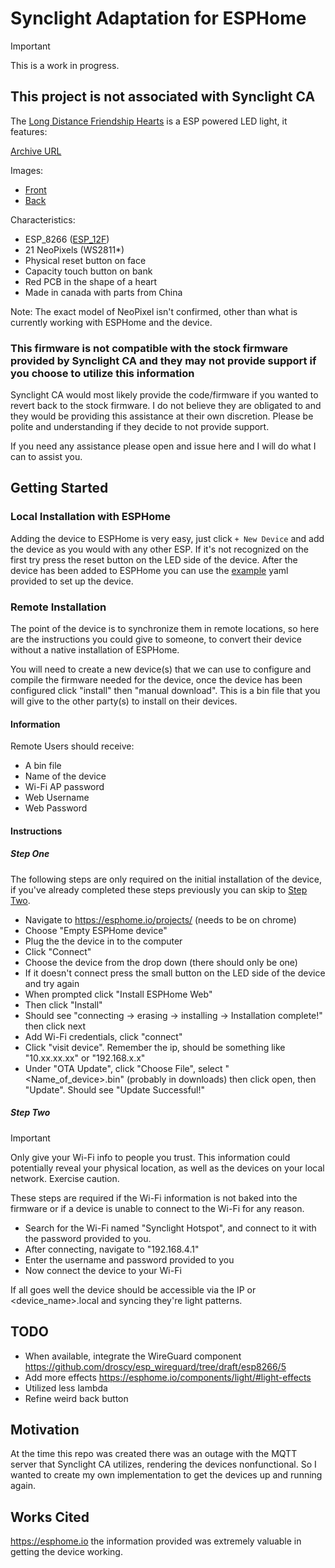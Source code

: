 # Synclight Adaptation for ESPHome

> [!IMPORTANT]
> This is a work in progress.

## This project is not associated with Synclight CA

The [Long Distance Friendship Hearts](https://synclight.ca/products/long-distance-friendship-hearts) is a ESP powered LED light, it features:

[Archive URL](https://web.archive.org/web/20240220132650/https://synclight.ca/products/long-distance-friendship-hearts)

Images:

* [Front](./img/IMG_0940.jpg)
* [Back](./img/IMG_0940.jpg)

Characteristics:

* ESP_8266 ([ESP_12F](https://www.waveshare.com/esp-12f.htm))
* 21 NeoPixels (WS2811*)
* Physical reset button on face
* Capacity touch button on bank
* Red PCB in the shape of a heart
* Made in canada with parts from China

Note: The exact model of NeoPixel isn't confirmed, other than what is currently working with ESPHome and the device.

### This firmware is not compatible with the stock firmware provided by Synclight CA and they may not provide support if you choose to utilize this information

Synclight CA would most likely provide the code/firmware if you wanted to revert back to the stock firmware. I do not believe they are obligated to and they would be providing this assistance at their own discretion. Please be polite and understanding if they decide to not provide support.

If you need any assistance please open and issue here and I will do what I can to assist you.

## Getting Started

### Local Installation with ESPHome

Adding the device to ESPHome is very easy, just click `+ New Device` and add the device as you would with any other ESP. If it's not recognized on the first try press the reset button on the LED side of the device. After the device has been added to ESPHome you can use the [example](./example.yaml) yaml provided to set up the device.

### Remote Installation

The point of the device is to synchronize them in remote locations, so here are the instructions you could give to someone, to convert their device without a native installation of ESPHome.

You will need to create a new device(s) that we can use to configure and compile the firmware needed for the device, once the device has been configured click "install" then "manual download". This is a bin file that you will give to the other party(s) to install on their devices.

#### Information

Remote Users should receive:

* A bin file
* Name of the device
* Wi-Fi AP password
* Web Username
* Web Password

#### Instructions

##### Step One

The following steps are only required on the initial installation of the device, if you've already completed these steps previously you can skip to [Step Two](#step-one).

* Navigate to <https://esphome.io/projects/> (needs to be on chrome)
* Choose "Empty ESPHome device"
* Plug the the device in to the computer
* Click "Connect"
* Choose the device from the drop down (there should only be one)
* If it doesn't connect press the small button on the LED side of the device and try again
* When prompted click "Install ESPHome Web"
* Then click "Install"
* Should see "connecting -> erasing -> installing -> Installation complete!" then click next
* Add Wi-Fi credentials, click "connect"
* Click "visit device". Remember the ip, should be something like "10.xx.xx.xx" or "192.168.x.x"
* Under "OTA Update", click "Choose File", select "<Name_of_device>.bin" (probably in downloads) then click open, then "Update". Should see "Update Successful!"

##### Step Two

> [!IMPORTANT]
> Only give your Wi-Fi info to people you trust. This information could potentially reveal your physical location, as well as the devices on your local network. Exercise caution.

These steps are required if the Wi-Fi information is not baked into the firmware or if a device is unable to connect to the Wi-Fi for any reason.

* Search for the Wi-Fi named "Synclight Hotspot", and connect to it with the password provided to you.
* After connecting, navigate to "192.168.4.1"
* Enter the username and password provided to you
* Now connect the device to your Wi-Fi

If all goes well the device should be accessible via the IP or <device_name>.local and syncing they're light patterns.

## TODO

* When available, integrate the WireGuard component <https://github.com/droscy/esp_wireguard/tree/draft/esp8266/5>
* Add more effects <https://esphome.io/components/light/#light-effects>
* Utilized less lambda
* Refine weird back button

## Motivation

At the time this repo was created there was an outage with the MQTT server that Synclight CA utilizes, rendering the devices nonfunctional. So I wanted to create my own implementation to get the devices up and running again.

## Works Cited

<https://esphome.io> the information provided was extremely valuable in getting the device working.

<!-- long_distance_friendship_hearts -->
